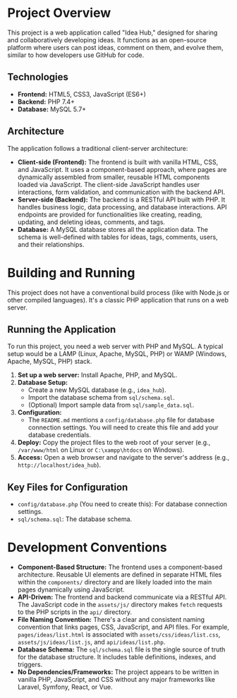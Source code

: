 # Project Overview

This project is a web application called "Idea Hub," designed for sharing and collaboratively developing ideas. It functions as an open-source platform where users can post ideas, comment on them, and evolve them, similar to how developers use GitHub for code.

## Technologies

*   **Frontend:** HTML5, CSS3, JavaScript (ES6+)
*   **Backend:** PHP 7.4+
*   **Database:** MySQL 5.7+

## Architecture

The application follows a traditional client-server architecture:

*   **Client-side (Frontend):** The frontend is built with vanilla HTML, CSS, and JavaScript. It uses a component-based approach, where pages are dynamically assembled from smaller, reusable HTML components loaded via JavaScript. The client-side JavaScript handles user interactions, form validation, and communication with the backend API.
*   **Server-side (Backend):** The backend is a RESTful API built with PHP. It handles business logic, data processing, and database interactions. API endpoints are provided for functionalities like creating, reading, updating, and deleting ideas, comments, and tags.
*   **Database:** A MySQL database stores all the application data. The schema is well-defined with tables for ideas, tags, comments, users, and their relationships.

# Building and Running

This project does not have a conventional build process (like with Node.js or other compiled languages). It's a classic PHP application that runs on a web server.

## Running the Application

To run this project, you need a web server with PHP and MySQL. A typical setup would be a LAMP (Linux, Apache, MySQL, PHP) or WAMP (Windows, Apache, MySQL, PHP) stack.

1.  **Set up a web server:** Install Apache, PHP, and MySQL.
2.  **Database Setup:**
    *   Create a new MySQL database (e.g., `idea_hub`).
    *   Import the database schema from `sql/schema.sql`.
    *   (Optional) Import sample data from `sql/sample_data.sql`.
3.  **Configuration:**
    *   The `README.md` mentions a `config/database.php` file for database connection settings. You will need to create this file and add your database credentials.
4.  **Deploy:** Copy the project files to the web root of your server (e.g., `/var/www/html` on Linux or `C:\xampp\htdocs` on Windows).
5.  **Access:** Open a web browser and navigate to the server's address (e.g., `http://localhost/idea_hub`).

## Key Files for Configuration

*   `config/database.php` (You need to create this): For database connection settings.
*   `sql/schema.sql`: The database schema.

# Development Conventions

*   **Component-Based Structure:** The frontend uses a component-based architecture. Reusable UI elements are defined in separate HTML files within the `components/` directory and are likely loaded into the main pages dynamically using JavaScript.
*   **API-Driven:** The frontend and backend communicate via a RESTful API. The JavaScript code in the `assets/js/` directory makes `fetch` requests to the PHP scripts in the `api/` directory.
*   **File Naming Convention:** There's a clear and consistent naming convention that links pages, CSS, JavaScript, and API files. For example, `pages/ideas/list.html` is associated with `assets/css/ideas/list.css`, `assets/js/ideas/list.js`, and `api/ideas/list.php`.
*   **Database Schema:** The `sql/schema.sql` file is the single source of truth for the database structure. It includes table definitions, indexes, and triggers.
*   **No Dependencies/Frameworks:** The project appears to be written in vanilla PHP, JavaScript, and CSS without any major frameworks like Laravel, Symfony, React, or Vue.
